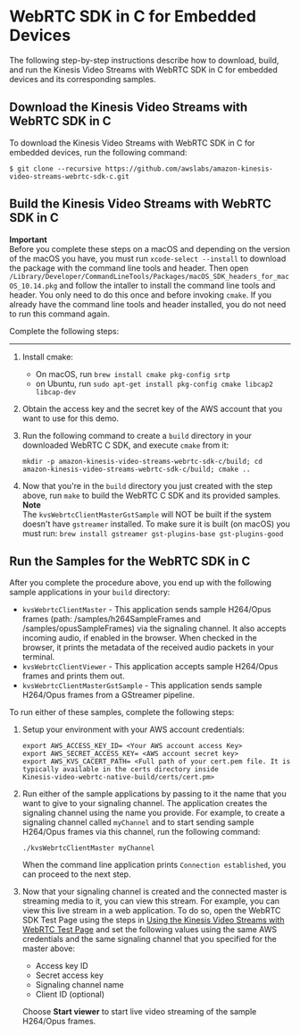 # WebRTC SDK in C for Embedded Devices<a name="kvswebrtc-sdk-c"></a>

The following step\-by\-step instructions describe how to download, build, and run the Kinesis Video Streams with WebRTC SDK in C for embedded devices and its corresponding samples\.

## Download the Kinesis Video Streams with WebRTC SDK in C<a name="gs-download-sdk"></a>

To download the Kinesis Video Streams with WebRTC SDK in C for embedded devices, run the following command:

```
$ git clone --recursive https://github.com/awslabs/amazon-kinesis-video-streams-webrtc-sdk-c.git
```

## Build the Kinesis Video Streams with WebRTC SDK in C<a name="gs-build-sdk"></a>

**Important**  
Before you complete these steps on a macOS and depending on the version of the macOS you have, you must run `xcode-select --install` to download the package with the command line tools and header\. Then open `/Library/Developer/CommandLineTools/Packages/macOS_SDK_headers_for_macOS_10.14.pkg` and follow the intaller to install the command line tools and header\. You only need to do this once and before invoking `cmake`\. If you already have the command line tools and header installed, you do not need to run this command again\.

Complete the following steps:

****

1. Install cmake:
   + On macOS, run `brew install cmake pkg-config srtp` 
   + on Ubuntu, run `sudo apt-get install pkg-config cmake libcap2 libcap-dev`

1. Obtain the access key and the secret key of the AWS account that you want to use for this demo\.

1. Run the following command to create a `build` directory in your downloaded WebRTC C SDK, and execute `cmake` from it:

   ```
   mkdir -p amazon-kinesis-video-streams-webrtc-sdk-c/build; cd amazon-kinesis-video-streams-webrtc-sdk-c/build; cmake ..
   ```

1. Now that you're in the `build` directory you just created with the step above, run `make` to build the WebRTC C SDK and its provided samples\.
**Note**  
 The `kvsWebrtcClientMasterGstSample` will NOT be built if the system doesn't have `gstreamer` installed\. To make sure it is built \(on macOS\) you must run: `brew install gstreamer gst-plugins-base gst-plugins-good` 

## Run the Samples for the WebRTC SDK in C<a name="gs-run-c-sample"></a>

After you complete the procedure above, you end up with the following sample applications in your `build` directory:
+ `kvsWebrtcClientMaster` \- This application sends sample H264/Opus frames \(path: /samples/h264SampleFrames and /samples/opusSampleFrames\) via the signaling channel\. It also accepts incoming audio, if enabled in the browser\. When checked in the browser, it prints the metadata of the received audio packets in your terminal\.
+ `kvsWebrtcClientViewer` \- This application accepts sample H264/Opus frames and prints them out\. 
+ `kvsWebrtcClientMasterGstSample` \- This application sends sample H264/Opus frames from a GStreamer pipeline\.

To run either of these samples, complete the following steps:

1. Setup your environment with your AWS account credentials:

   ```
   export AWS_ACCESS_KEY_ID= <Your AWS account access Key>
   export AWS_SECRET_ACCESS_KEY= <AWS account secret key>
   export AWS_KVS_CACERT_PATH= <Full path of your cert.pem file. It is typically available in the certs directory inside
   Kinesis-video-webrtc-native-build/certs/cert.pm>
   ```

1. Run either of the sample applications by passing to it the name that you want to give to your signaling channel\. The application creates the signaling channel using the name you provide\. For example, to create a signaling channel called `myChannel` and to start sending sample H264/Opus frames via this channel, run the following command: 

   ```
   ./kvsWebrtcClientMaster myChannel
   ```

   When the command line application prints `Connection established`, you can proceed to the next step\.

1. Now that your signaling channel is created and the connected master is streaming media to it, you can view this stream\. For example, you can view this live stream in a web application\. To do so, open the WebRTC SDK Test Page using the steps in [Using the Kinesis Video Streams with WebRTC Test Page](kvswebrtc-sdk-js.md#build-sdk-js) and set the following values using the same AWS credentials and the same signaling channel that you specified for the master above:
   + Access key ID
   + Secret access key
   + Signaling channel name
   + Client ID \(optional\)

   Choose **Start viewer** to start live video streaming of the sample H264/Opus frames\.